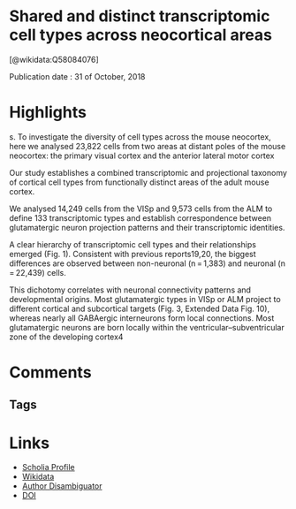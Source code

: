 
Shared and distinct transcriptomic cell types across neocortical areas
======================================================================
  
  [@wikidata:Q58084076]  
  
Publication date : 31 of October, 2018  

# Highlights

s. To investigate the diversity of cell types across the mouse neocortex, here we analysed 23,822 cells from two areas at distant poles of the mouse neocortex: the primary visual cortex and the anterior lateral motor cortex

Our study establishes a combined transcriptomic and projectional taxonomy of cortical cell types from functionally distinct areas of the adult mouse cortex.

 We analysed 14,249 cells from the VISp and 9,573 cells from the ALM to define 133 transcriptomic types and establish correspondence between glutamatergic neuron projection patterns and their transcriptomic identities.    

 A clear hierarchy of transcriptomic cell types and their relationships emerged (Fig. 1). Consistent with previous reports19,20, the biggest differences are observed between non-neuronal (n = 1,383) and neuronal (n = 22,439) cells.

 This dichotomy correlates with neuronal connectivity patterns and developmental origins. Most glutamatergic types in VISp or ALM project to different cortical and subcortical targets (Fig. 3, Extended Data Fig. 10), whereas nearly all GABAergic interneurons form local connections. Most glutamatergic neurons are born locally within the ventricular–subventricular zone of the developing cortex4
# Comments

## Tags

# Links
  
 * [Scholia Profile](https://scholia.toolforge.org/work/Q58084076)  
 * [Wikidata](https://www.wikidata.org/wiki/Q58084076)  
 * [Author Disambiguator](https://author-disambiguator.toolforge.org/work_item_oauth.php?id=Q58084076&batch_id=&match=1&author_list_id=&doit=Get+author+links+for+work)  
 * [DOI](https://doi.org/10.1038/S41586-018-0654-5)  
